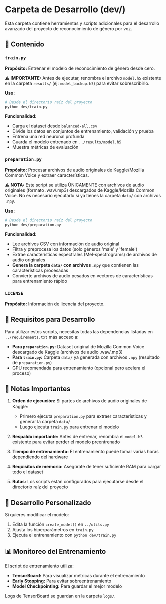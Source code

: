 # Carpeta de Desarrollo (dev/)

Esta carpeta contiene herramientas y scripts adicionales para el desarrollo avanzado del proyecto de reconocimiento de género por voz.

## 📁 Contenido

### `train.py`
**Propósito:** Entrenar el modelo de reconocimiento de género desde cero.

**⚠️ IMPORTANTE:** Antes de ejecutar, renombra el archivo `model.h5` existente en la carpeta `results/` (ej: `model_backup.h5`) para evitar sobrescribirlo.

**Uso:**
```bash
# Desde el directorio raíz del proyecto
python dev/train.py
```

**Funcionalidad:**
- Carga el dataset desde `balanced-all.csv`
- Divide los datos en conjuntos de entrenamiento, validación y prueba
- Entrena una red neuronal profunda
- Guarda el modelo entrenado en `../results/model.h5`
- Muestra métricas de evaluación

### `preparation.py`
**Propósito:** Procesar archivos de audio originales de Kaggle/Mozilla Common Voice y extraer características.

**⚠️ NOTA:** Este script se utiliza ÚNICAMENTE con archivos de audio originales (formato .wav/.mp3) descargados de Kaggle/Mozilla Common Voice. No es necesario ejecutarlo si ya tienes la carpeta `data/` con archivos `.npy`.

**Uso:**
```bash
# Desde el directorio raíz del proyecto
python dev/preparation.py
```

**Funcionalidad:**
- Lee archivos CSV con información de audio original
- Filtra y preprocesa los datos (solo géneros 'male' y 'female')
- Extrae características espectrales (Mel-spectrograms) de archivos de audio originales
- **Genera la carpeta `data/` con archivos `.npy`** que contienen las características procesadas
- Convierte archivos de audio pesados en vectores de características para entrenamiento rápido

### `LICENSE`
**Propósito:** Información de licencia del proyecto.

## 🔧 Requisitos para Desarrollo

Para utilizar estos scripts, necesitas todas las dependencias listadas en `../requirements.txt` más acceso a:

- **Para `preparation.py`:** Dataset original de Mozilla Common Voice descargado de Kaggle (archivos de audio .wav/.mp3)
- **Para `train.py`:** Carpeta `data/` ya generada con archivos `.npy` (resultado de `preparation.py`)
- GPU recomendada para entrenamiento (opcional pero acelera el proceso)

## 📝 Notas Importantes

1. **Orden de ejecución:** Si partes de archivos de audio originales de Kaggle:
   - Primero ejecuta `preparation.py` para extraer características y generar la carpeta `data/`
   - Luego ejecuta `train.py` para entrenar el modelo

2. **Respaldo importante:** Antes de entrenar, renombra el `model.h5` existente para evitar perder el modelo preentrenado

3. **Tiempo de entrenamiento:** El entrenamiento puede tomar varias horas dependiendo del hardware

4. **Requisitos de memoria:** Asegúrate de tener suficiente RAM para cargar todo el dataset

5. **Rutas:** Los scripts están configurados para ejecutarse desde el directorio raíz del proyecto

## 🚀 Desarrollo Personalizado

Si quieres modificar el modelo:

1. Edita la función `create_model()` en `../utils.py`
2. Ajusta los hiperparámetros en `train.py`
3. Ejecuta el entrenamiento con `python dev/train.py`

## 📊 Monitoreo del Entrenamiento

El script de entrenamiento utiliza:
- **TensorBoard:** Para visualizar métricas durante el entrenamiento
- **Early Stopping:** Para evitar sobreentrenamiento
- **Model Checkpointing:** Para guardar el mejor modelo

Logs de TensorBoard se guardan en la carpeta `logs/`.
